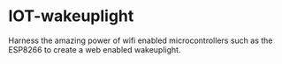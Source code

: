 # IOT-wakeuplight

Harness the amazing power of wifi enabled microcontrollers such as the ESP8266 to create a web enabled wakeuplight.
